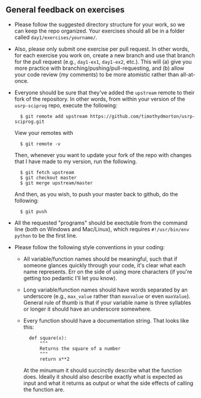 General feedback on exercises
---------------

* Please follow the suggested directory structure for your work, so we can keep the repo organized.  Your exercises should all be in a folder called `day1/exercises/yourname/`.

* Also, please only submit one exercise per pull request.  In other words, for each exercise you work on, create a new branch and use that branch for the pull request (e.g., `day1-ex1`, `day1-ex2`, etc.).  This will (a) give you more practice with branching/pushing/pull-requesting, and (b) allow your code review (my comments) to be more atomistic rather than all-at-once.

* Everyone should be sure that they've added the `upstream` remote to their fork of the repository.  In other words, from within your version of the `usrp-sciprog` repo, execute the following:

		$ git remote add upstream https://github.com/timothydmorton/usrp-sciprog.git
		
	View your remotes with
	
		$ git remote -v
		
	Then, whenever you want to update your fork of the repo with changes that I have made to my version, run the following.
	
		$ git fetch upstream
		$ git checkout master
		$ git merge upstream/master
		
	And then, as you wish, to push your master back to github, do the following:
	
		$ git push

* All the requested "programs" should be exectuble from the command line (both on Windows and Mac/Linux), which requires `#!/usr/bin/env python` to be the first line.

* Please follow the following style conventions in your coding:
	* All variable/function names should be meaningful, such that if someone glances quickly through your code, it's clear what each name represents.  Err on the side of using more characters (if you're getting too pedantic I'll let you know).
	* Long variable/function names should have words separated by an underscore (e.g., `max_value` rather than `maxvalue` or even `maxValue`).  General rule of thumb is that if your variable name is three syllables or longer it should have an underscore somewhere.
	* Every function should have a documentation string.  That looks like this:
			
			def square(x):
				"""
				Returns the square of a number
				"""
				return x**2
		
		At the minumum it should succinctly describe what the function does.  Ideally it should also describe exactly what is expected as input and what it returns as output or what the side effects of calling the function are. 
